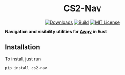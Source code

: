<div align="center">
<h1>CS2-Nav</h1>

 [![Downloads](https://static.pepy.tech/personalized-badge/cs2_nav?period=total&units=international_system&left_color=grey&right_color=blue&left_text=Downloads)](https://pepy.tech/project/awpy) [![Build](https://github.com/JanEricNitschke/cs2_meeting_points/actions/workflows/build.yaml/badge.svg)](https://github.com/JanEricNitschke/cs2_meeting_points/actions/workflows/build.yaml) [![MIT License](https://img.shields.io/badge/License-MIT-blue.svg)](https://github.com/JanEricNitschke/pymend/blob/main/LICENSE)

</div>

**Navigation and visibility utilities for [Awpy](https://github.com/pnxenopoulos/awpy) in Rust**

## Installation

To install, just run

```
pip install cs2-nav
```

